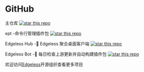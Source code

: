 # GitHub

主仓库 [![star this repo](https://img.shields.io/github/stars/EdgelessPE/Edgeless.svg?style=social)](https://github.com/EdgelessPE/Edgeless)

ept -命令行管理插件包 [![star this repo](https://img.shields.io/github/stars/EdgelessPE/ept.svg?style=social)](https://github.com/EdgelessPE/ept)

Edgeless Hub -🚀 Edgeless 聚合桌面客户端 [![star this repo](https://img.shields.io/github/stars/EdgelessPE/edgeless-hub.svg?style=social)](https://github.com/EdgelessPE/edgeless-hub)

Edgeless Bot -🤖 每日检查上游更新并自动构建插件包 [![star this repo](https://img.shields.io/github/stars/EdgelessPE/edgeless-bot.svg?style=social)](https://github.com/EdgelessPE/edgeless-bot)

欢迎访问[Edgeless](https://github.com/EdgelessPE)开源组织查看更多项目

